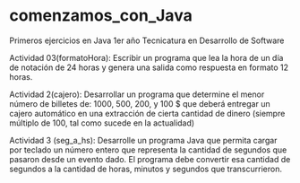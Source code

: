 # comenzamos_con_Java
Primeros ejercicios en Java
1er año Tecnicatura en Desarrollo de Software

Actividad 03(formatoHora):
Escribir un programa que lea la hora de un día de notación de 24 horas y genera una salida como respuesta en formato 12 horas.

Actividad 2(cajero):
Desarrollar un programa que determine el menor número de billetes de: 1000, 500, 200, y 100 $ que deberá entregar un cajero automático en una extracción de cierta cantidad de dinero (siempre múltiplo de 100, tal como sucede en la actualidad)

Actividad 3 (seg_a_hs):
Desarrolle un programa Java que permita cargar por teclado un número entero que representa la cantidad de segundos que pasaron desde un evento dado. El programa debe convertir esa cantidad de segundos a la cantidad de horas, minutos y segundos que transcurrieron.
